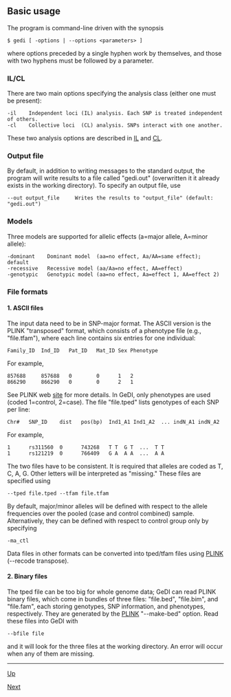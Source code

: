 ## Basic usage

The program is command-line driven with the synopsis
   
    $ gedi [ -options | --options <parameters> ]

where options preceded by a single hyphen work by themselves, and those with two hyphens must be followed by a parameter.

### IL/CL

There are two main options specifying the analysis class (either one must be present):

    -il    Independent loci (IL) analysis. Each SNP is treated independent of others.
    -cl    Collective loci  (CL) analysis. SNPs interact with one another.

These two analysis options are described in [IL](il.md) and [CL](cl.md).

### Output file

By default, in addition to writing messages to the standard output, the program will write results to a file called "gedi.out" (overwritten it it already exists in the working directory).
To specify an output file, use

    --out output_file     Writes the results to "output_file" (default: "gedi.out")

### Models

Three models are supported for allelic effects (a=major allele, A=minor allele):

    -dominant    Dominant model  (aa=no effect, Aa/AA=same effect); default
    -recessive   Recessive model (aa/Aa=no effect, AA=effect)
    -genotypic   Genotypic model (aa=no effect, Aa=effect 1, AA=effect 2)

### File formats

#### 1. ASCII files

  The input data need to be in SNP-major format. The ASCII version is the PLINK "transposed" format, which consists of a phenotype file (e.g., "file.tfam"), where each line contains six entries for one individual:

    Family_ID  Ind_ID   Pat_ID   Mat_ID Sex Phenotype

  For example,

    857688     857688   0        0      1   2
    866290     866290   0        0      2   1

  See PLINK web [site](http://pngu.mgh.harvard.edu/~purcell/plink/) for more details. In GeDI, only phenotypes are used (coded 1=control, 2=case). The file "file.tped" lists genotypes of each SNP per line:

    Chr#   SNP_ID    dist   pos(bp)  Ind1_A1 Ind1_A2  ... indN_A1 indN_A2

  For example,

    1      rs311560  0      743268   T T  G T  ...  T T
    1      rs121219  0      766409   G A  A A  ...  A A

  The two files have to be consistent. It is required that alleles are coded as T, C, A, G. Other letters will be interpreted as "missing." These files are specified using

    --tped file.tped --tfam file.tfam

  By default, major/minor alleles will be defined with respect to the allele frequencies over the pooled (case and control combined) sample. Alternatively, they can be defined with respect to control group only by specifying

    -ma_ctl

  Data files in other formats can be converted into tped/tfam files using [PLINK](https://www.cog-genomics.org/plink2) (--recode transpose).

#### 2. Binary files

The tped file can be too big for whole genome data; GeDI can read PLINK binary files, which come in bundles of three files: "file.bed", "file.bim", and "file.fam", each storing genotypes, SNP information, and phenotypes, respectively. They are generated by the [PLINK](https://www.cog-genomics.org/plink2) "--make-bed" option. Read these files into GeDI with

    --bfile file

and it will look for the three files at the working directory. An error will occur when any of them are missing.

***
[Up](README.md)

[Next](il.md)
